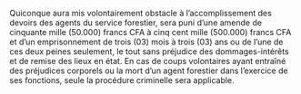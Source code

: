 Quiconque aura mis volontairement obstacle à l’accomplissement des devoirs des agents du service forestier, sera puni d’une amende de cinquante mille (50.000) francs CFA à cinq cent mille (500.000) francs CFA et d’un emprisonnement de trois (03) mois à trois (03) ans ou de l’une de ces deux peines seulement, le tout sans préjudice des dommages-intérêts et de remise des lieux en état.
En cas de coups volontaires ayant entraîné des préjudices corporels ou la mort d’un agent forestier dans l’exercice de ses fonctions, seule la procédure criminelle sera applicable.